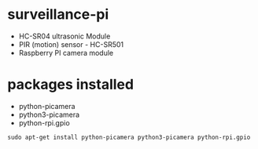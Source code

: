 # surveillance-pi

*  HC-SR04 ultrasonic Module
*  PIR (motion) sensor - HC-SR501
*  Raspberry PI camera module

# packages installed
* python-picamera
* python3-picamera
* python-rpi.gpio

`sudo apt-get install python-picamera python3-picamera python-rpi.gpio`
